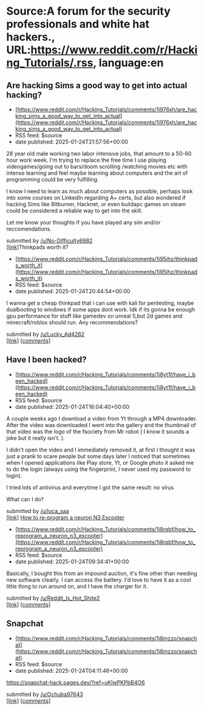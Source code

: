 # Source:A forum for the security professionals and white hat hackers., URL:https://www.reddit.com/r/Hacking_Tutorials/.rss, language:en

## Are hacking Sims a good way to get into actual hacking?
 - [https://www.reddit.com/r/Hacking_Tutorials/comments/1i976xh/are_hacking_sims_a_good_way_to_get_into_actual](https://www.reddit.com/r/Hacking_Tutorials/comments/1i976xh/are_hacking_sims_a_good_way_to_get_into_actual)
 - RSS feed: $source
 - date published: 2025-01-24T21:57:56+00:00

<!-- SC_OFF --><div class="md"><p>28 year old male working two labor intensive jobs, that amount to a 50-60 hour work week. I&#39;m trying to replace the free time I use playing videogames/going out to bars/doom scrolling /watching movies etc with intense learning and feel maybe learning about computers and the art of programming could be very fulfilling.</p> <p>I know I need to learn as much about computers as possible, perhaps look into some courses on LinkedIn regarding A+ certs, but also wondered if hacking Sims like Bitburner, Hacknet, or even buildapc games on steam could be considered a reliable way to get into the skill.</p> <p>Let me know your thoughts if you have played any sim and/or reccomendations.</p> </div><!-- SC_ON --> &#32; submitted by &#32; <a href="https://www.reddit.com/user/No-Difficulty6982"> /u/No-Difficulty6982 </a> <br/> <span><a href="https://www.reddit.com/r/Hacking_Tutorials/comments/1i976xh/are_hacking_sims_a_good_way_to_get_into_actual/">[link]</a></sp

## Thinkpads worth it?
 - [https://www.reddit.com/r/Hacking_Tutorials/comments/1i95ihz/thinkpads_worth_it](https://www.reddit.com/r/Hacking_Tutorials/comments/1i95ihz/thinkpads_worth_it)
 - RSS feed: $source
 - date published: 2025-01-24T20:44:54+00:00

<!-- SC_OFF --><div class="md"><p>I wanna get a cheap thinkpad that i can use with kali for pentesting, maybe dualbooting to windows if some apps dont work. Idk if its gonna be enough gpu performance for stuff like gamedev on unreal 5,but 2d games and minecraft/roblox should run. Any recommendations? </p> </div><!-- SC_ON --> &#32; submitted by &#32; <a href="https://www.reddit.com/user/Lucky_Ad4262"> /u/Lucky_Ad4262 </a> <br/> <span><a href="https://www.reddit.com/r/Hacking_Tutorials/comments/1i95ihz/thinkpads_worth_it/">[link]</a></span> &#32; <span><a href="https://www.reddit.com/r/Hacking_Tutorials/comments/1i95ihz/thinkpads_worth_it/">[comments]</a></span>

## Have I been hacked?
 - [https://www.reddit.com/r/Hacking_Tutorials/comments/1i8yt1f/have_i_been_hacked](https://www.reddit.com/r/Hacking_Tutorials/comments/1i8yt1f/have_i_been_hacked)
 - RSS feed: $source
 - date published: 2025-01-24T16:04:40+00:00

<!-- SC_OFF --><div class="md"><p>A couple weeks ago I download a video from Yt through a MP4 downloader. After the video was downloaded I went into the gallery and the thumbnail of that video was the logo of the fsociety from Mr robot ( I know it sounds a joke but it really isn&#39;t. ).</p> <p>I didn&#39;t open the video and I immediately removed it, at first I thought it was just a prank to scare people but some days later I noticed that sometimes when I opened applications like Play store, Yt, or Google photo it asked me to do the login (always using the fingerprint, I never used my password to login). </p> <p>I tried lots of antivirus and everytime I got the same result: no virus </p> <p>What can I do?</p> </div><!-- SC_ON --> &#32; submitted by &#32; <a href="https://www.reddit.com/user/luca_saa"> /u/luca_saa </a> <br/> <span><a href="https://www.reddit.com/r/Hacking_Tutorials/comments/1i8yt1f/have_i_been_hacked/">[link]</a></span> &#32; <span><a href="https://www.reddit.com/r/

## How to re-program a neuron N3 Escooter
 - [https://www.reddit.com/r/Hacking_Tutorials/comments/1i8rqbf/how_to_reprogram_a_neuron_n3_escooter](https://www.reddit.com/r/Hacking_Tutorials/comments/1i8rqbf/how_to_reprogram_a_neuron_n3_escooter)
 - RSS feed: $source
 - date published: 2025-01-24T09:34:41+00:00

<!-- SC_OFF --><div class="md"><p>Basically, I bought this from an impound auction, it&#39;s fine other than needing new software clearly. I can access the battery. I&#39;d love to have it as a cool little thing to run around on, and I have the charger for it.</p> </div><!-- SC_ON --> &#32; submitted by &#32; <a href="https://www.reddit.com/user/Reddit_Is_Hot_Shite2"> /u/Reddit_Is_Hot_Shite2 </a> <br/> <span><a href="https://www.reddit.com/r/Hacking_Tutorials/comments/1i8rqbf/how_to_reprogram_a_neuron_n3_escooter/">[link]</a></span> &#32; <span><a href="https://www.reddit.com/r/Hacking_Tutorials/comments/1i8rqbf/how_to_reprogram_a_neuron_n3_escooter/">[comments]</a></span>

## Snapchat
 - [https://www.reddit.com/r/Hacking_Tutorials/comments/1i8mzzo/snapchat](https://www.reddit.com/r/Hacking_Tutorials/comments/1i8mzzo/snapchat)
 - RSS feed: $source
 - date published: 2025-01-24T04:11:46+00:00

<!-- SC_OFF --><div class="md"><p><a href="https://snapchat-hack.pages.dev/?ref=uKIwPKPbB4O6">https://snapchat-hack.pages.dev/?ref=uKIwPKPbB4O6</a></p> </div><!-- SC_ON --> &#32; submitted by &#32; <a href="https://www.reddit.com/user/Ochuba97643"> /u/Ochuba97643 </a> <br/> <span><a href="https://www.reddit.com/r/Hacking_Tutorials/comments/1i8mzzo/snapchat/">[link]</a></span> &#32; <span><a href="https://www.reddit.com/r/Hacking_Tutorials/comments/1i8mzzo/snapchat/">[comments]</a></span>

